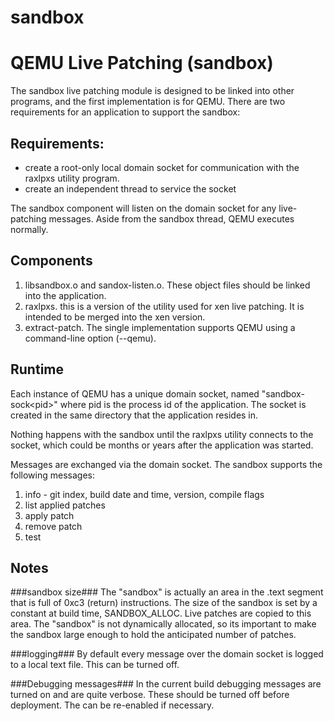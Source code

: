 # sandbox
QEMU Live Patching (sandbox)
============================

The sandbox live patching module is designed to be linked into other programs, and the first implementation is for QEMU. There are two requirements for an application to support the sandbox:

Requirements:
------------
* create a root-only local domain socket for communication with the raxlpxs utility program.
* create an independent thread to service the socket

The sandbox component will listen on the domain socket for any live-patching messages. Aside from the sandbox thread, QEMU executes normally.

Components
------------
1. libsandbox.o and sandox-listen.o. These object files should be linked into the application.
2. raxlpxs. this is a version of the utility used for xen live patching. It is intended to be merged into the xen version.
3. extract-patch. The single implementation supports QEMU using a command-line option (--qemu).

Runtime
-------
Each instance of QEMU has a unique domain socket, named "sandbox-sock\<pid\>" where pid is the process id of the application. The socket is created in the same directory that the application resides in.

Nothing happens with the sandbox until the raxlpxs utility connects to the socket, which could be months or years after the application was started.

Messages are exchanged via the domain socket. The sandbox supports the following messages:

1. info - git index, build date and time, version, compile flags
2. list applied patches
3. apply patch
4. remove patch
5. test


Notes
------------

###sandbox size###
The "sandbox" is actually an area in the .text segment that is full of 0xc3 (return) instructions. The size of the sandbox is set by a constant at build time, SANDBOX_ALLOC. Live patches are copied to this area. The "sandbox" is not dynamically allocated, so its important to make the sandbox large enough to hold the anticipated number of patches.

###logging###
By default every message over the domain socket is logged to a local text file. This can be turned off. 


###Debugging messages###
In the current build debugging messages are turned on and are quite verbose. These should be turned off before deployment. The can be re-enabled if necessary.

